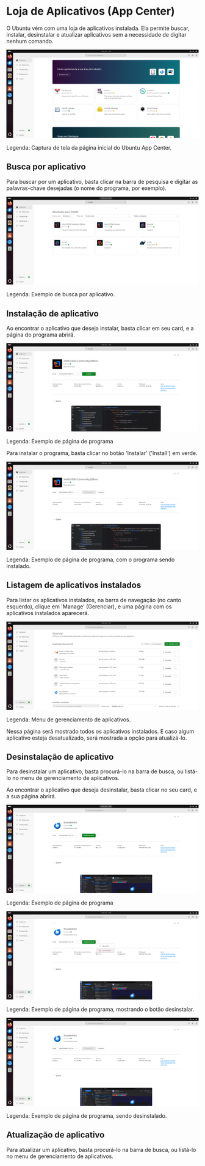 # Loja de Aplicativos (App Center)

O Ubuntu vém com uma loja de aplicativos instalada. Ela permite buscar, instalar, desinstalar e atualizar aplicativos sem a necessidade de digitar nenhum comando.

<img src="../../imagens/ubuntu_loja_aplicativos.png"/>

Legenda: Captura de tela da página inicial do Ubuntu App Center.

## Busca por aplicativo

Para buscar por um aplicativo, basta clicar na barra de pesquisa e digitar as palavras-chave desejadas (o nome do programa, por exemplo).

<img src="../../imagens/ubuntu_loja_aplicativos_buscar.png"/>

Legenda: Exemplo de busca por aplicativo.

## Instalação de aplicativo

Ao encontrar o aplicativo que deseja instalar, basta clicar em seu card, e a página do programa abrirá.

<img src="../../imagens/ubuntu_loja_aplicativos_pagina_programa.png"/>

Legenda: Exemplo de página de programa

Para instalar o programa, basta clicar no botão 'Instalar' ('Install') em verde.

<img src="../../imagens/ubuntu_loja_aplicativos_pagina_programa_instalando.png"/>

Legenda: Exemplo de página de programa, com o programa sendo instalado.

## Listagem de aplicativos instalados

Para listar os aplicativos instalados, na barra de navegação (no canto esquerdo), clique em 'Manage' (Gerenciar), e uma página com os aplicativos instalados aparecerá.

<img src="../../imagens/ubuntu_loja_aplicativos_listar_instalados.png"/>

Legenda: Menu de gerenciamento de aplicativos.

Nessa página será mostrado todos os aplicativos instalados. E caso algum aplicativo esteja desatualizado, será mostrada a opção para atualizá-lo.

## Desinstalação de aplicativo

Para desinstalar um aplicativo, basta procurá-lo na barra de busca, ou listá-lo no menu de gerenciamento de aplicativos.

Ao encontrar o aplicativo que deseja desinstalar, basta clicar no seu card, e a sua página abrirá.

<img src="../../imagens/ubuntu_loja_aplicativos_pagina_thunderbird.png"/>

Legenda: Exemplo de página de programa

<img src="../../imagens/ubuntu_loja_aplicativos_pagina_thunderbird_desinstalar.png"/>

Legenda: Exemplo de página de programa, mostrando o botão desinstalar.

<img src="../../imagens/ubuntu_loja_aplicativos_pagina_thunderbird_desinstalando.png"/>

Legenda: Exemplo de página de programa, sendo desinstalado.

## Atualização de aplicativo

Para atualizar um aplicativo, basta procurá-lo na barra de busca, ou listá-lo no menu de gerenciamento de aplicativos.
